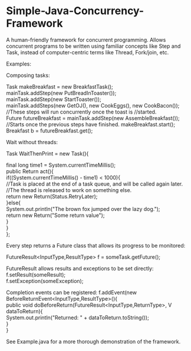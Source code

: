 Simple-Java-Concurrency-Framework
=================================

A human-friendly framework for concurrent programming. Allows concurrent programs to be written using familiar concepts like Step and Task, instead of computer-centric terms like Thread, Fork/join, etc.

Examples:

Composing tasks:

Task makeBreakfast = new BreakfastTask();  
mainTask.addStep(new PutBreadInToaster());  
mainTask.addStep(new StartToaster());  
mainTask.addSteps(new GetOJ(), new CookEggs(), new CookBacon()); //These steps will run concurrently once the toast is                                                                          //started.    
Future<Breakfast> futureBreakfast = mainTask.addStep(new AssembleBreakfast()); //Starts once the previous steps have finished.   makeBreakfast.start();                                                        
Breakfast b = futureBreakfast.get();    



Wait without threads:

Task WaitThenPrint = new Task<String>(){  
  
   final long time1 = System.currentTimeMillis();  
   public Return<String> act(){  
     if((System.currentTimeMillis() - time1) < 1000){  
       //Task is placed at the end of a task queue, and will be called again later.  
       //The thread is released to work on something else.  
       return new Return<String>(Status.RetryLater);  
     }else{  
       System.out.println("The brown fox jumped over the lazy dog.");  
       return new Return<String>("Some return value");  
      }  
   }  
};  


Every step returns a Future class that allows its progress to be monitored:  

FutureResult<InputType,ResultType> f = someTask.getFuture();  

FutureResult allows results and exceptions to be set directly:  
f.setResult(someResult);  
f.setException(someException);  

Completion events can be registered:
f.addEvent(new BeforeReturnEvent<InputType,ResultType>(){  
    public void doBeforeReturn(FutureResult<InputType,ReturnType>, V dataToReturn){  
          System.out.println("Returned: " + dataToReturn.toString());  
    }  
}  


  
See Example.java for a more thorough demonstration of the framework.  

